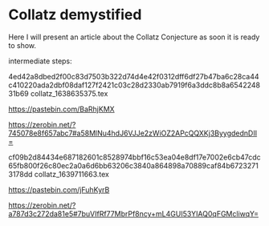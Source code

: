 # Collatz demystified

Here I will present an article about the Collatz Conjecture as soon it is ready to show.


intermediate steps:

4ed42a8dbed2f00c83d7503b322d74d4e42f0312dff6df27b47ba6c28ca44c410220ada2dbf08daf127f2421c03c28d2330ab7919f6a3ddc8b8a654224831b69  collatz_1638635375.tex

https://pastebin.com/BaRhjKMX

https://zerobin.net/?745078e8f657abc7#a58MlNu4hdJ6VJJe2zWiOZ2APcQQXKj3ByygdednDII=


cf09b2d84434e687182601c8528974bbf16c53ea04e8df17e7002e6cb47cdc65fb800f26c80ec2a0a6d6bb63206c3840a864898a70889caf84b67232713178dd  collatz_1639711663.tex

https://pastebin.com/jFuhKyrB

https://zerobin.net/?a787d3c272da81e5#7buVIfRf77MbrPf8ncy+mL4GUI53YIAQ0qFGMcliwqY=
